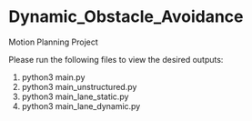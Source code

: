 # Dynamic_Obstacle_Avoidance
Motion Planning Project 

Please run the following files to view the desired outputs:

1. python3 main.py
2. python3 main_unstructured.py
3. python3 main\_lane_static.py
4. python3 main\_lane_dynamic.py
